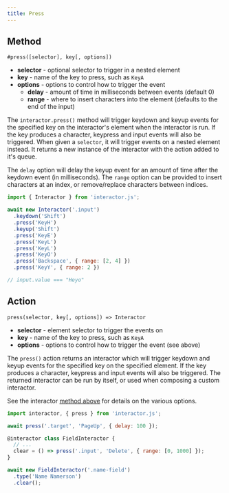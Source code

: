 ```yaml
---
title: Press
---
```


## Method

`#press([selector], key[, options])`

- **selector** - optional selector to trigger in a nested element
- **key** - name of the key to press, such as `KeyA`
- **options** - options to control how to trigger the event
  - **delay** - amount of time in milliseconds between events (default 0)
  - **range** - where to insert characters into the element (defaults to the
    end of the input)

The `interactor.press()` method will trigger keydown and keyup events for the
specified key on the interactor's element when the interactor is run. If the key
produces a character, keypress and input events will also be triggered. When
given a `selector`, it will trigger events on a nested element instead. It
returns a new instance of the interactor with the action added to it's queue.

The `delay` option will delay the keyup event for an amount of time after the
keydown event (in milliseconds). The `range` option can be provided to insert
characters at an index, or remove/replace characters between indices.

``` javascript
import { Interactor } from 'interactor.js';

await new Interactor('.input')
  .keydown('Shift')
  .press('KeyH')
  .keyup('Shift')
  .press('KeyE')
  .press('KeyL')
  .press('KeyL')
  .press('KeyO')
  .press('Backspace', { range: [2, 4] })
  .press('KeyY', { range: 2 })

// input.value === "Heyo"
```

## Action

`press(selector, key[, options]) => Interactor`

- **selector** - element selector to trigger the events on
- **key** - name of the key to press, such as `KeyA`
- **options** - options to control how to trigger the event (see above)

The `press()` action returns an interactor which will trigger keydown and keyup
events for the specified key on the specified element. If the key produces a
character, keypress and input events will also be triggered. The returned
interactor can be run by itself, or used when composing a custom interactor.

See the interactor [method above](#method) for details on the various options.

``` javascript
import interactor, { press } from 'interactor.js';

await press('.target', 'PageUp', { delay: 100 });

@interactor class FieldInteractor {
  // ...
  clear = () => press('.input', 'Delete', { range: [0, 1000] });
}

await new FieldInteractor('.name-field')
  .type('Name Namerson')
  .clear();
```
